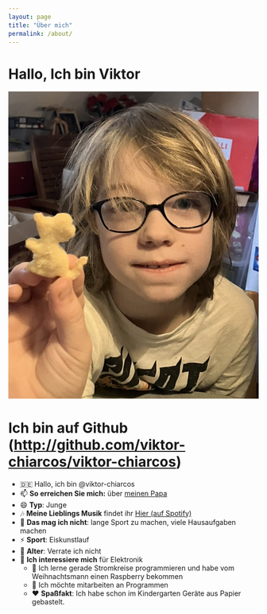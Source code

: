 ```yaml
---
layout: page
title: "Über mich"
permalink: /about/
---
```


# Hallo, Ich bin Viktor

![](../Entwurf/VIKTOR-WEBBILD.jpg)


<!-- 
	Ich bin der Host von der Webseite weil sie mir gehört
-->

# Ich bin auf Github (http://github.com/viktor-chiarcos/viktor-chiarcos)

- 🇩🇪 Hallo, ich bin @viktor-chiarcos
- 📫 **So erreichen Sie mich:** über [meinen Papa](https://github.com/chiarcos)
- 😄 **Typ**: Junge
- 🎶 **Meine Lieblings Musik** findet ihr [Hier (auf Spotify) ](https://open.spotify.com/playlist/33a3P5kT2XK7V2NE11puD2?si=TZKCPxLFRGmnVrRYJPqH_g&pi=e-7_wwSH6USaOR)
- 🙁 **Das mag ich nicht**: lange Sport zu machen, viele Hausaufgaben machen
- ⚡️ **Sport**: Eiskunstlauf
- 👴 **Alter**: Verrate ich nicht
- 👀 **Ich interessiere mich** für Elektronik
	- 🌱 Ich lerne gerade Stromkreise programmieren und habe vom Weihnachtsmann einen Raspberry bekommen
	- 💞️ Ich möchte mitarbeiten an Programmen
	- ❤️ **Spaßfakt**: Ich habe schon im Kindergarten Geräte aus Papier gebastelt.
<!-- - ℹ️ **Information**: Ich nutze Computerprogramme, um Stromkreise zu programmieren --> <!-- Papa: das war doppelt -->


